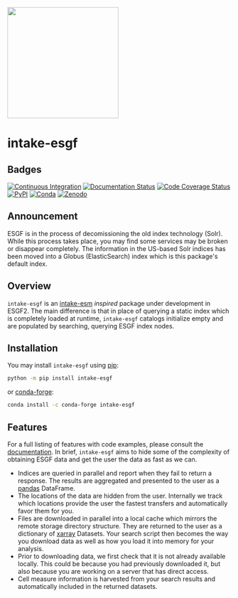 [<img width=250px src=./doc/_static/logo.png>](https://climatemodeling.science.energy.gov/presentations/esgf2-building-next-generation-earth-system-grid-federation)

# intake-esgf

## Badges

[![Continuous Integration][ci-badge]][ci-link]
[![Documentation Status][rtd-badge]][rtd-link]
[![Code Coverage Status][codecov-badge]][codecov-link]
[![PyPI][pypi-badge]][pypi-link]
[![Conda][conda-badge]][conda-link]
[![Zenodo][zenodo-badge]][zenodo-link]

## Announcement

ESGF is in the process of decomissioning the old index technology (Solr). While this process takes place, you may find some services may be broken or disappear completely. The information in the US-based Solr indices has been moved into a Globus (ElasticSearch) index which is this package's default index.

## Overview

`intake-esgf` is an [intake-esm](https://github.com/intake/intake-esm) *inspired* package under development in ESGF2. The main difference is that in place of querying a static index which is completely loaded at runtime, `intake-esgf` catalogs initialize empty and are populated by searching, querying ESGF index nodes.

## Installation

You may install `intake-esgf` using [pip](https://pypi.org/project/pip/):

```bash
python -m pip install intake-esgf
```

or [conda-forge](https://conda-forge.org/):

```bash
conda install -c conda-forge intake-esgf
```
## Features

For a full listing of features with code examples, please consult the [documentation](https://intake-esgf.readthedocs.io/en/latest/?badge=latest). In brief, `intake-esgf` aims to hide some of the complexity of obtaining ESGF data and get the user the data as fast as we can.

* Indices are queried in parallel and report when they fail to return a response. The results are aggregated and presented to the user as a [pandas](https://pandas.pydata.org/) DataFrame.
* The locations of the data are hidden from the user. Internally we track which locations provide the user the fastest transfers and automatically favor them for you.
* Files are downloaded in parallel into a local cache which mirrors the remote storage directory structure. They are returned to the user as a dictionary of [xarray](https://xarray.dev/) Datasets. Your search script then becomes the way you download data as well as how you load it into memory for your analysis.
* Prior to downloading data, we first check that it is not already available locally. This could be because you had previously downloaded it, but also because you are working on a server that has direct access.
* Cell measure information is harvested from your search results and automatically included in the returned datasets.


[ci-badge]: https://github.com/esgf2-us/intake-esgf/actions/workflows/ci.yml/badge.svg?branch=main
[ci-link]: https://github.com/esgf2-us/intake-esgf/actions/workflows/ci.yml
[rtd-badge]: https://readthedocs.org/projects/intake-esgf/badge/?version=latest
[rtd-link]: https://intake-esgf.readthedocs.io/en/latest/?badge=latest
[codecov-badge]: https://img.shields.io/codecov/c/github/esgf2-us/intake-esgf.svg?logo=codecov
[codecov-link]: https://codecov.io/gh/esgf2-us/intake-esgf
[pypi-badge]: https://img.shields.io/pypi/v/intake-esgf?logo=pypi
[pypi-link]: https://pypi.org/project/intake-esgf
[conda-badge]: https://img.shields.io/conda/vn/conda-forge/intake-esgf?logo=anaconda
[conda-link]: https://anaconda.org/conda-forge/intake-esgf
[zenodo-badge]: https://zenodo.org/badge/691233416.svg
[zenodo-link]: https://zenodo.org/doi/10.5281/zenodo.11104809
